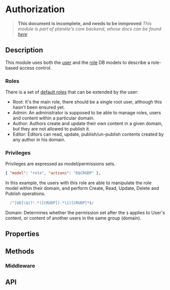 # Authorization
> **This document is incomplete, and needs to be inmproved**
*This module is part of planète's core backend, whose docs can be found [here](../../README.md)*

## Description
This module uses both the [user](../db/models/user.js) and the [role](../db/models/role.js) DB models to describe a role-based access control.

### Roles
There is a set of [default roles](../db/models/default-roles.json) that can be extended by the user:

  - Root: It's the main role, there should be a single root user, although this hasn't been ensured yet.
  - Admin: An administrator is supposed to be able to manage roles, users and content within a particular domain.
  - Author: Authors create and update their own content in a given domain, but they are not allowed to publish it.
  - Editor: Editors can read, update, publish/un-publish contents created by any author in his domain.

### Privileges
Privileges are expressed as model/permissions sets.

```json
{ "model": "role", "actions": "D$CRUDP" },
```

In this example, the users with this role are able to manipulate the role model within their domain, and perform Create, Read, Update, Delete and Publish operations.

```js
  /^[UD]\$(?!.*([CRUDP]).*\1)[CRUDP]*$/
```

Domain: Determines whether the permission set after the `$` applies to User's content, or content of another users in the same group (domain).

## Properties

## Methods

### Middleware

## API
